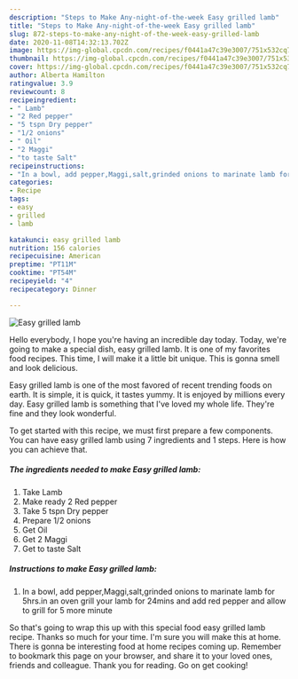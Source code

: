 ```yaml
---
description: "Steps to Make Any-night-of-the-week Easy grilled lamb"
title: "Steps to Make Any-night-of-the-week Easy grilled lamb"
slug: 872-steps-to-make-any-night-of-the-week-easy-grilled-lamb
date: 2020-11-08T14:32:13.702Z
image: https://img-global.cpcdn.com/recipes/f0441a47c39e3007/751x532cq70/easy-grilled-lamb-recipe-main-photo.jpg
thumbnail: https://img-global.cpcdn.com/recipes/f0441a47c39e3007/751x532cq70/easy-grilled-lamb-recipe-main-photo.jpg
cover: https://img-global.cpcdn.com/recipes/f0441a47c39e3007/751x532cq70/easy-grilled-lamb-recipe-main-photo.jpg
author: Alberta Hamilton
ratingvalue: 3.9
reviewcount: 8
recipeingredient:
- " Lamb"
- "2 Red pepper"
- "5 tspn Dry pepper"
- "1/2 onions"
- " Oil"
- "2 Maggi"
- "to taste Salt"
recipeinstructions:
- "In a bowl, add pepper,Maggi,salt,grinded onions to marinate lamb for 5hrs.in an oven grill your lamb for 24mins and add red pepper and allow to grill for 5 more minute"
categories:
- Recipe
tags:
- easy
- grilled
- lamb

katakunci: easy grilled lamb 
nutrition: 156 calories
recipecuisine: American
preptime: "PT11M"
cooktime: "PT54M"
recipeyield: "4"
recipecategory: Dinner

---
```



![Easy grilled lamb](https://img-global.cpcdn.com/recipes/f0441a47c39e3007/751x532cq70/easy-grilled-lamb-recipe-main-photo.jpg)

Hello everybody, I hope you're having an incredible day today. Today, we're going to make a special dish, easy grilled lamb. It is one of my favorites food recipes. This time, I will make it a little bit unique. This is gonna smell and look delicious.



Easy grilled lamb is one of the most favored of recent trending foods on earth. It is simple, it is quick, it tastes yummy. It is enjoyed by millions every day. Easy grilled lamb is something that I've loved my whole life. They're fine and they look wonderful.


To get started with this recipe, we must first prepare a few components. You can have easy grilled lamb using 7 ingredients and 1 steps. Here is how you can achieve that.

<!--inarticleads1-->

##### The ingredients needed to make Easy grilled lamb:

1. Take  Lamb
1. Make ready 2 Red pepper
1. Take 5 tspn Dry pepper
1. Prepare 1/2 onions
1. Get  Oil
1. Get 2 Maggi
1. Get to taste Salt




<!--inarticleads2-->

##### Instructions to make Easy grilled lamb:

1. In a bowl, add pepper,Maggi,salt,grinded onions to marinate lamb for 5hrs.in an oven grill your lamb for 24mins and add red pepper and allow to grill for 5 more minute




So that's going to wrap this up with this special food easy grilled lamb recipe. Thanks so much for your time. I'm sure you will make this at home. There is gonna be interesting food at home recipes coming up. Remember to bookmark this page on your browser, and share it to your loved ones, friends and colleague. Thank you for reading. Go on get cooking!
